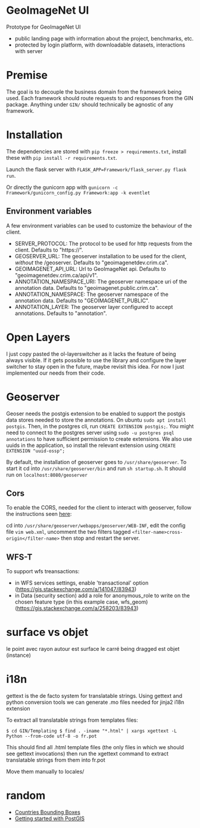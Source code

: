 # GeoImageNet UI

Prototype for GeoImageNet UI
- public landing page with information about the project, benchmarks, etc.
- protected by login platform, with downloadable datasets, interactions with server

# Premise

The goal is to decouple the business domain from the framework being used.
Each framework should route requests to and responses from the GIN package.
Anything under `GIN/` should technically be agnostic of any framework.


# Installation

The dependencies are stored with `pip freeze > requirements.txt`, install these with `pip install -r requirements.txt`.

Launch the flask server with `FLASK_APP=Framework/flask_server.py flask run`.

Or directly the gunicorn app with `gunicorn -c Framework/gunicorn_config.py Framework:app -k eventlet`

## Environment variables

A few environment variables can be used to customize the behaviour of the client.

- SERVER_PROTOCOL: The protocol to be used for http requests from the client. Defaults to "https://".
- GEOSERVER_URL: The geoserver installation to be used for the client, *without* the /geoserver. Defaults to "geoimagenetdev.crim.ca".
- GEOIMAGENET_API_URL: Url to GeoImageNet api. Defaults to "geoimagenetdev.crim.ca/api/v1".
- ANNOTATION_NAMESPACE_URI: The geoserver namespace uri of the annotation data. Defaults to "geoimagenet.public.crim.ca".
- ANNOTATION_NAMESPACE: The geoserver namespace of the annotation data. Defaults to "GEOIMAGENET_PUBLIC".
- ANNOTATION_LAYER: The geoserver layer configured to accept annotations. Defaults to "annotation".

# Open Layers

I just copy pasted the ol-layerswitcher as it lacks the feature of being always visible.
If it gets possible to use the library and configure the layer switcher to stay open in the future,
maybe revisit this idea. For now I just implemented our needs from their code.

# Geoserver

Geoser needs the postgis extension to be enabled to support the postgis data stores needed to store the annotations.
On ubuntu `sudo apt install postgis`. Then, in the postgres cli, run `CREATE EXTENSION postgis;`.
You might need to connect to the postgres server using `sudo -u postgres psql annotations` to have sufficient permission to create extensions.
We also use uuids in the application, so install the relevant extension using `CREATE EXTENSION "uuid-ossp";`

By default, the installation of geoserver goes to `/usr/share/geoserver`. To start it cd into `/usr/share/geoserver/bin`
and run `sh startup.sh`. It should run on `localhost:8080/geoserver`

## Cors

To enable the CORS, needed for the client to interact with geoserver, follow the instructions seen 
[here](https://docs.geoserver.org/latest/en/user/production/container.html#enable-cors):

cd into `/usr/share/geoserver/webapps/geoserver/WEB-INF`, edit the config file `vim web.xml`,
uncomment the two filters tagged `<filter-name>cross-origin</filter-name>` then stop and restart the server.

## WFS-T

To support wfs treansactions:
- in WFS services settings, enable 'transactional' option (https://gis.stackexchange.com/a/141047/83943)
- in Data (security section) add a role for anonymous_role to write on the chosen feature type (in this example case, wfs_geom) (https://gis.stackexchange.com/a/258203/83943)

# surface vs objet
le point avec rayon autour est surface
le carré being dragged est objet (instance)

# i18n

gettext is the de facto system for translatable strings. Using gettext and python conversion tools we can generate .mo files
needed for jinja2 i18n extension

To extract all translatable strings from templates files:

`
$ cd GIN/Templating
$ find . -iname "*.html" | xargs xgettext -L Python --from-code utf-8 -o fr.pot
`

This should find all .html template files (the only files in which we should see gettext invocations)
then run the xgettext command to extract translatable strings from them into fr.pot

Move them manually to locales/<lang>

# random

 - [Countries Bounding Boxes](https://gist.github.com/graydon/11198540)
 - [Getting started with PostGIS](https://docs.geoserver.org/latest/en/user/gettingstarted/postgis-quickstart/index.html)
